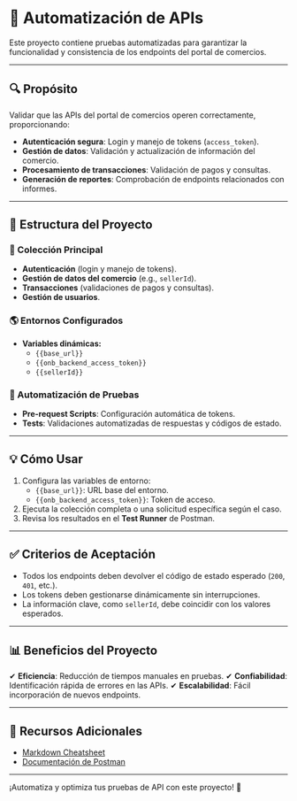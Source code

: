 # 🚀 Automatización de APIs

Este proyecto contiene pruebas automatizadas para garantizar la funcionalidad y consistencia de los endpoints del portal de comercios.

---

## 🔍 Propósito

Validar que las APIs del portal de comercios operen correctamente, proporcionando:

- **Autenticación segura**: Login y manejo de tokens (`access_token`).
- **Gestión de datos**: Validación y actualización de información del comercio.
- **Procesamiento de transacciones**: Validación de pagos y consultas.
- **Generación de reportes**: Comprobación de endpoints relacionados con informes.

---

## 📂 Estructura del Proyecto

### 📌 Colección Principal
- **Autenticación** (login y manejo de tokens).
- **Gestión de datos del comercio** (e.g., `sellerId`).
- **Transacciones** (validaciones de pagos y consultas).
- **Gestión de usuarios**.

### 🌎 Entornos Configurados
- **Variables dinámicas:**
  - `{{base_url}}`
  - `{{onb_backend_access_token}}`
  - `{{sellerId}}`

### 🤖 Automatización de Pruebas
- **Pre-request Scripts**: Configuración automática de tokens.
- **Tests**: Validaciones automatizadas de respuestas y códigos de estado.

---

## 💡 Cómo Usar

1. Configura las variables de entorno:
   - `{{base_url}}`: URL base del entorno.
   - `{{onb_backend_access_token}}`: Token de acceso.
2. Ejecuta la colección completa o una solicitud específica según el caso.
3. Revisa los resultados en el **Test Runner** de Postman.

---

## ✅ Criterios de Aceptación

- Todos los endpoints deben devolver el código de estado esperado (`200`, `401`, etc.).
- Los tokens deben gestionarse dinámicamente sin interrupciones.
- La información clave, como `sellerId`, debe coincidir con los valores esperados.

---

## 📊 Beneficios del Proyecto

✔ **Eficiencia**: Reducción de tiempos manuales en pruebas.
✔ **Confiabilidad**: Identificación rápida de errores en las APIs.
✔ **Escalabilidad**: Fácil incorporación de nuevos endpoints.

---

## 🔗 Recursos Adicionales

- [Markdown Cheatsheet](https://www.markdownguide.org/cheat-sheet/)
- [Documentación de Postman](https://learning.postman.com/)

---

¡Automatiza y optimiza tus pruebas de API con este proyecto! 🚀

